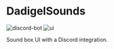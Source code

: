 # DadigelSounds

![discord-bot](https://github.com/ArchangelX360/dadigel-sounds/workflows/discord-bot/badge.svg)
![ui](https://github.com/ArchangelX360/dadigel-sounds/workflows/ui/badge.svg)

Sound box UI with a Discord integration.
